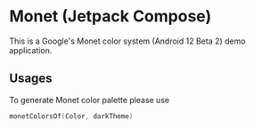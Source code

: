 # Monet (Jetpack Compose)

This is a Google's Monet color system (Android 12 Beta 2) demo application.

## Usages

To generate Monet color palette please use

```kotlin
monetColorsOf(Color, darkTheme)
```
